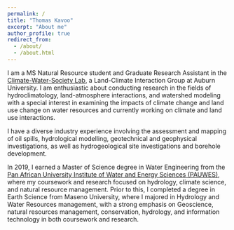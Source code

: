 ```yaml
---
permalink: /
title: "Thomas Kavoo"
excerpt: "About me"
author_profile: true
redirect_from: 
  - /about/
  - /about.html
---
```

I am a MS Natural Resource student and Graduate Research Assistant in the [Climate-Water-Society Lab](https://wp.auburn.edu/thecwslab/), a Land-Climate Interaction Group at Auburn University. I am enthusiastic about conducting research in the fields of hydroclimatology, land-atmosphere interactions, and watershed modeling with a special interest in examining the impacts of climate change and land use change on water resources and currently working on climate and land use interactions.

I have a diverse industry experience involving the assessment and mapping of oil spills, hydrological modelling, geotechnical and geophysical investigations, as well as hydrogeological site investigations and borehole development.

In 2019, I earned a Master of Science degree in Water Engineering from the [Pan African University Institute of Water and Energy Sciences (PAUWES)](https://www.pauwes.dz/), where my coursework and research focused on hydrology, climate science, and natural resource management. Prior to this, I completed a degree in Earth Science from Maseno University, where I majored in Hydrology and Water Resources management, with a strong emphasis on Geoscience, natural resources management, conservation, hydrology, and information technology in both coursework and research.
